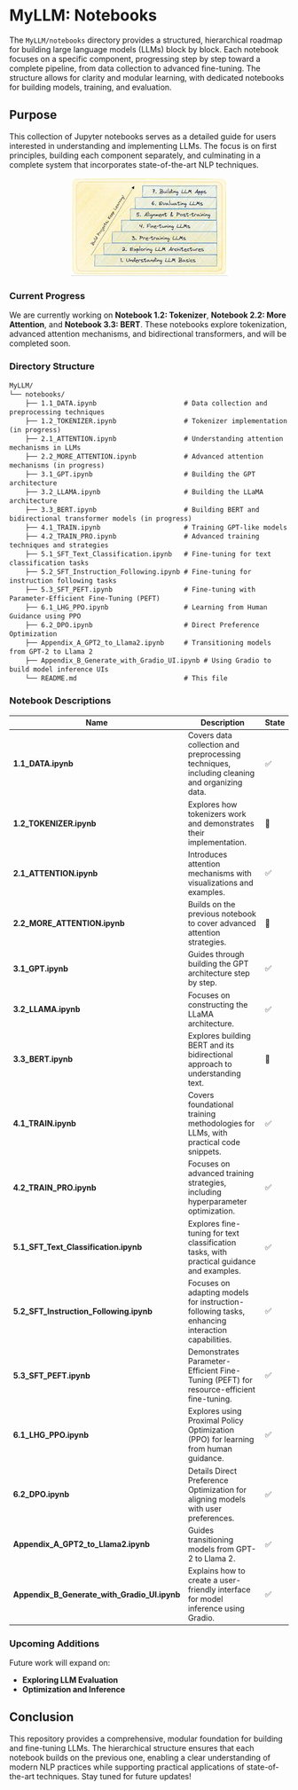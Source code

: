 # MyLLM: Notebooks

The `MyLLM/notebooks` directory provides a structured, hierarchical roadmap for building large language models (LLMs) block by block. Each notebook focuses on a specific component, progressing step by step toward a complete pipeline, from data collection to advanced fine-tuning. The structure allows for clarity and modular learning, with dedicated notebooks for building models, training, and evaluation.

## Purpose

This collection of Jupyter notebooks serves as a detailed guide for users interested in understanding and implementing LLMs. The focus is on first principles, building each component separately, and culminating in a complete system that incorporates state-of-the-art NLP techniques.

<p align="center">
    <img src="images/notepic.jpeg" alt="My Image" />
</p>

### Current Progress

We are currently working on **Notebook 1.2: Tokenizer**, **Notebook 2.2: More Attention**, and **Notebook 3.3: BERT**. These notebooks explore tokenization, advanced attention mechanisms, and bidirectional transformers, and will be completed soon.

### Directory Structure

```
MyLLM/
└── notebooks/
    ├── 1.1_DATA.ipynb                      # Data collection and preprocessing techniques
    ├── 1.2_TOKENIZER.ipynb                 # Tokenizer implementation (in progress)
    ├── 2.1_ATTENTION.ipynb                 # Understanding attention mechanisms in LLMs
    ├── 2.2_MORE_ATTENTION.ipynb            # Advanced attention mechanisms (in progress)
    ├── 3.1_GPT.ipynb                       # Building the GPT architecture
    ├── 3.2_LLAMA.ipynb                     # Building the LLaMA architecture
    ├── 3.3_BERT.ipynb                      # Building BERT and bidirectional transformer models (in progress)
    ├── 4.1_TRAIN.ipynb                     # Training GPT-like models
    ├── 4.2_TRAIN_PRO.ipynb                 # Advanced training techniques and strategies
    ├── 5.1_SFT_Text_Classification.ipynb   # Fine-tuning for text classification tasks
    ├── 5.2_SFT_Instruction_Following.ipynb # Fine-tuning for instruction following tasks
    ├── 5.3_SFT_PEFT.ipynb                  # Fine-tuning with Parameter-Efficient Fine-Tuning (PEFT)
    ├── 6.1_LHG_PPO.ipynb                   # Learning from Human Guidance using PPO
    ├── 6.2_DPO.ipynb                       # Direct Preference Optimization
    ├── Appendix_A_GPT2_to_Llama2.ipynb     # Transitioning models from GPT-2 to Llama 2
    ├── Appendix_B_Generate_with_Gradio_UI.ipynb # Using Gradio to build model inference UIs
    └── README.md                           # This file
```

### Notebook Descriptions

| Name                                  | Description                                                                                   | State            |
|---------------------------------------|-----------------------------------------------------------------------------------------------|------------------|
| **1.1_DATA.ipynb**                    | Covers data collection and preprocessing techniques, including cleaning and organizing data.  | ✅               |
| **1.2_TOKENIZER.ipynb**               | Explores how tokenizers work and demonstrates their implementation.                           | 🔄               |
| **2.1_ATTENTION.ipynb**               | Introduces attention mechanisms with visualizations and examples.                             | ✅               |
| **2.2_MORE_ATTENTION.ipynb**          | Builds on the previous notebook to cover advanced attention strategies.                       | 🔄               |
| **3.1_GPT.ipynb**                     | Guides through building the GPT architecture step by step.                                    | ✅               |
| **3.2_LLAMA.ipynb**                   | Focuses on constructing the LLaMA architecture.                                               | ✅               |
| **3.3_BERT.ipynb**                    | Explores building BERT and its bidirectional approach to understanding text.                  | 🔄               |
| **4.1_TRAIN.ipynb**                   | Covers foundational training methodologies for LLMs, with practical code snippets.            | ✅               |
| **4.2_TRAIN_PRO.ipynb**               | Focuses on advanced training strategies, including hyperparameter optimization.               | ✅               |
| **5.1_SFT_Text_Classification.ipynb** | Explores fine-tuning for text classification tasks, with practical guidance and examples.     | ✅               |
| **5.2_SFT_Instruction_Following.ipynb**| Focuses on adapting models for instruction-following tasks, enhancing interaction capabilities.| ✅               |
| **5.3_SFT_PEFT.ipynb**                | Demonstrates Parameter-Efficient Fine-Tuning (PEFT) for resource-efficient fine-tuning.       | ✅               |
| **6.1_LHG_PPO.ipynb**                 | Explores using Proximal Policy Optimization (PPO) for learning from human guidance.           | ✅               |
| **6.2_DPO.ipynb**                     | Details Direct Preference Optimization for aligning models with user preferences.             | ✅               |
| **Appendix_A_GPT2_to_Llama2.ipynb**   | Guides transitioning models from GPT-2 to Llama 2.                                            | ✅               |
| **Appendix_B_Generate_with_Gradio_UI.ipynb** | Explains how to create a user-friendly interface for model inference using Gradio.        | ✅               |

### Upcoming Additions

Future work will expand on:
- **Exploring LLM Evaluation**
- **Optimization and Inference**

## Conclusion

This repository provides a comprehensive, modular foundation for building and fine-tuning LLMs. The hierarchical structure ensures that each notebook builds on the previous one, enabling a clear understanding of modern NLP practices while supporting practical applications of state-of-the-art techniques. Stay tuned for future updates!

